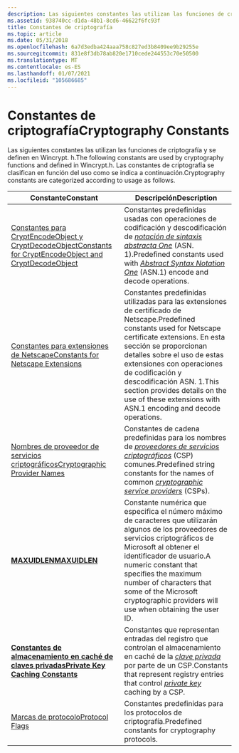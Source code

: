 ```yaml
---
description: Las siguientes constantes las utilizan las funciones de criptografía y se definen en Wincrypt. h. Las constantes de criptografía se clasifican en función del uso como se indica a continuación.
ms.assetid: 938740cc-d1da-48b1-8cd6-46622f6fc93f
title: Constantes de criptografía
ms.topic: article
ms.date: 05/31/2018
ms.openlocfilehash: 6a7d3edba424aaa758c827ed3b8409ee9b29255e
ms.sourcegitcommit: 831e8f3db78ab820e1710cede244553c70e50500
ms.translationtype: MT
ms.contentlocale: es-ES
ms.lasthandoff: 01/07/2021
ms.locfileid: "105686685"
---
```

# <a name="cryptography-constants"></a><span data-ttu-id="50322-104">Constantes de criptografía</span><span class="sxs-lookup"><span data-stu-id="50322-104">Cryptography Constants</span></span>

<span data-ttu-id="50322-105">Las siguientes constantes las utilizan las funciones de criptografía y se definen en Wincrypt. h.</span><span class="sxs-lookup"><span data-stu-id="50322-105">The following constants are used by cryptography functions and defined in Wincrypt.h.</span></span> <span data-ttu-id="50322-106">Las constantes de criptografía se clasifican en función del uso como se indica a continuación.</span><span class="sxs-lookup"><span data-stu-id="50322-106">Cryptography constants are categorized according to usage as follows.</span></span>



| <span data-ttu-id="50322-107">Constante</span><span class="sxs-lookup"><span data-stu-id="50322-107">Constant</span></span>                                                                                                           | <span data-ttu-id="50322-108">Descripción</span><span class="sxs-lookup"><span data-stu-id="50322-108">Description</span></span>                                                                                                                                                                                                 |
|--------------------------------------------------------------------------------------------------------------------|-------------------------------------------------------------------------------------------------------------------------------------------------------------------------------------------------------------|
| [<span data-ttu-id="50322-109">Constantes para CryptEncodeObject y CryptDecodeObject</span><span class="sxs-lookup"><span data-stu-id="50322-109">Constants for CryptEncodeObject and CryptDecodeObject</span></span>](constants-for-cryptencodeobject-and-cryptdecodeobject.md) | <span data-ttu-id="50322-110">Constantes predefinidas usadas con operaciones de codificación y descodificación de [*notación de sintaxis abstracta One*](../secgloss/a-gly.md) (ASN. 1).</span><span class="sxs-lookup"><span data-stu-id="50322-110">Predefined constants used with [*Abstract Syntax Notation One*](../secgloss/a-gly.md) (ASN.1) encode and decode operations.</span></span> |
| [<span data-ttu-id="50322-111">Constantes para extensiones de Netscape</span><span class="sxs-lookup"><span data-stu-id="50322-111">Constants for Netscape Extensions</span></span>](constants-for-netscape-extensions.md)                                         | <span data-ttu-id="50322-112">Constantes predefinidas utilizadas para las extensiones de certificado de Netscape.</span><span class="sxs-lookup"><span data-stu-id="50322-112">Predefined constants used for Netscape certificate extensions.</span></span> <span data-ttu-id="50322-113">En esta sección se proporcionan detalles sobre el uso de estas extensiones con operaciones de codificación y descodificación ASN. 1.</span><span class="sxs-lookup"><span data-stu-id="50322-113">This section provides details on the use of these extensions with ASN.1 encoding and decode operations.</span></span>                                      |
| [<span data-ttu-id="50322-114">Nombres de proveedor de servicios criptográficos</span><span class="sxs-lookup"><span data-stu-id="50322-114">Cryptographic Provider Names</span></span>](cryptographic-provider-names.md)                                                   | <span data-ttu-id="50322-115">Constantes de cadena predefinidas para los nombres de [*proveedores de servicios criptográficos*](../secgloss/c-gly.md) (CSP) comunes.</span><span class="sxs-lookup"><span data-stu-id="50322-115">Predefined string constants for the names of common [*cryptographic service providers*](../secgloss/c-gly.md) (CSPs).</span></span>   |
| [<span data-ttu-id="50322-116">**MAXUIDLEN**</span><span class="sxs-lookup"><span data-stu-id="50322-116">**MAXUIDLEN**</span></span>](maxuidlen.md)                                                                                     | <span data-ttu-id="50322-117">Constante numérica que especifica el número máximo de caracteres que utilizarán algunos de los proveedores de servicios criptográficos de Microsoft al obtener el identificador de usuario.</span><span class="sxs-lookup"><span data-stu-id="50322-117">A numeric constant that specifies the maximum number of characters that some of the Microsoft cryptographic providers will use when obtaining the user ID.</span></span>                                                  |
| [<span data-ttu-id="50322-118">**Constantes de almacenamiento en caché de claves privadas**</span><span class="sxs-lookup"><span data-stu-id="50322-118">**Private Key Caching Constants**</span></span>](private-key-caching-constants.md)                                             | <span data-ttu-id="50322-119">Constantes que representan entradas del registro que controlan el almacenamiento en caché de la [*clave privada*](../secgloss/p-gly.md) por parte de un CSP.</span><span class="sxs-lookup"><span data-stu-id="50322-119">Constants that represent registry entries that control [*private key*](../secgloss/p-gly.md) caching by a CSP.</span></span>                                                |
| [<span data-ttu-id="50322-120">Marcas de protocolo</span><span class="sxs-lookup"><span data-stu-id="50322-120">Protocol Flags</span></span>](protocol-flags.md)                                                                               | <span data-ttu-id="50322-121">Constantes predefinidas para los protocolos de criptografía.</span><span class="sxs-lookup"><span data-stu-id="50322-121">Predefined constants for cryptography protocols.</span></span>                                                                                                                                                            |



 

 

 

